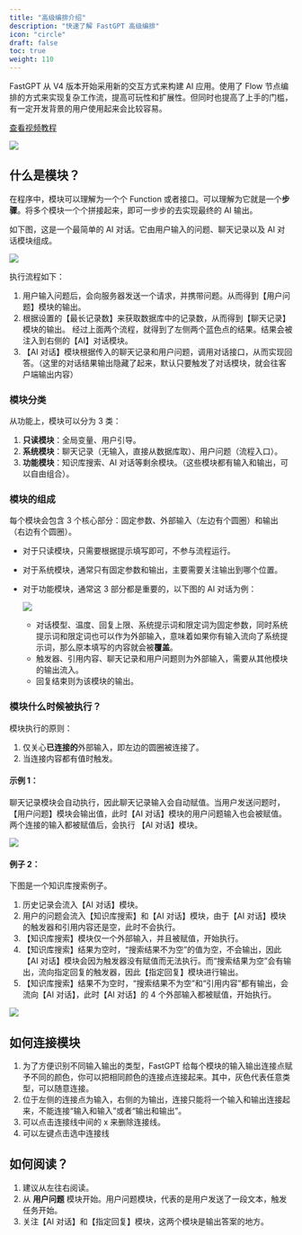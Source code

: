 ```yaml
---
title: "高级编排介绍"
description: "快速了解 FastGPT 高级编排"
icon: "circle"
draft: false
toc: true
weight: 110
---
```


FastGPT 从 V4 版本开始采用新的交互方式来构建 AI 应用。使用了 Flow 节点编排的方式来实现复杂工作流，提高可玩性和扩展性。但同时也提高了上手的门槛，有一定开发背景的用户使用起来会比较容易。

[查看视频教程](https://www.bilibili.com/video/BV1aB4y1Z7Hy/?spm_id_from=333.999.list.card_archive.click&vd_source=903c2b09b7412037c2eddc6a8fb9828b)

![](/imgs/flow-intro1.png)

## 什么是模块？

在程序中，模块可以理解为一个个 Function 或者接口。可以理解为它就是一个**步骤**。将多个模块一个个拼接起来，即可一步步的去实现最终的 AI 输出。

如下图，这是一个最简单的 AI 对话。它由用户输入的问题、聊天记录以及 AI 对话模块组成。

![](/imgs/flow-intro2.png)

执行流程如下：

1. 用户输入问题后，会向服务器发送一个请求，并携带问题。从而得到【用户问题】模块的输出。
2. 根据设置的【最长记录数】来获取数据库中的记录数，从而得到【聊天记录】模块的输出。
   经过上面两个流程，就得到了左侧两个蓝色点的结果。结果会被注入到右侧的【AI】对话模块。
3. 【AI 对话】模块根据传入的聊天记录和用户问题，调用对话接口，从而实现回答。（这里的对话结果输出隐藏了起来，默认只要触发了对话模块，就会往客户端输出内容）

### 模块分类

从功能上，模块可以分为 3 类：

1. **只读模块**：全局变量、用户引导。
2. **系统模块**：聊天记录（无输入，直接从数据库取）、用户问题（流程入口）。
3. **功能模块**：知识库搜索、AI 对话等剩余模块。（这些模块都有输入和输出，可以自由组合）。

### 模块的组成

每个模块会包含 3 个核心部分：固定参数、外部输入（左边有个圆圈）和输出（右边有个圆圈）。

+ 对于只读模块，只需要根据提示填写即可，不参与流程运行。
+ 对于系统模块，通常只有固定参数和输出，主要需要关注输出到哪个位置。
+ 对于功能模块，通常这 3 部分都是重要的，以下图的 AI 对话为例：

   ![](/imgs/flow-intro3.png)
   
   - 对话模型、温度、回复上限、系统提示词和限定词为固定参数，同时系统提示词和限定词也可以作为外部输入，意味着如果你有输入流向了系统提示词，那么原本填写的内容就会被**覆盖**。
   - 触发器、引用内容、聊天记录和用户问题则为外部输入，需要从其他模块的输出流入。
   - 回复结束则为该模块的输出。

### 模块什么时候被执行？

模块执行的原则：

1. 仅关心**已连接的**外部输入，即左边的圆圈被连接了。
2. 当连接内容都有值时触发。

#### 示例 1：

聊天记录模块会自动执行，因此聊天记录输入会自动赋值。当用户发送问题时，【用户问题】模块会输出值，此时【AI 对话】模块的用户问题输入也会被赋值。两个连接的输入都被赋值后，会执行 【AI 对话】模块。

![](/imgs/flow-intro1.png)

#### 例子 2：

下图是一个知识库搜索例子。

1. 历史记录会流入【AI 对话】模块。
2. 用户的问题会流入【知识库搜索】和【AI 对话】模块，由于【AI 对话】模块的触发器和引用内容还是空，此时不会执行。
3. 【知识库搜索】模块仅一个外部输入，并且被赋值，开始执行。
4. 【知识库搜索】结果为空时，“搜索结果不为空”的值为空，不会输出，因此【AI 对话】模块会因为触发器没有赋值而无法执行。而“搜索结果为空”会有输出，流向指定回复的触发器，因此【指定回复】模块进行输出。
5. 【知识库搜索】结果不为空时，“搜索结果不为空”和“引用内容”都有输出，会流向【AI 对话】，此时【AI 对话】的 4 个外部输入都被赋值，开始执行。

![](/imgs/flow-intro4.png)

## 如何连接模块

1. 为了方便识别不同输入输出的类型，FastGPT 给每个模块的输入输出连接点赋予不同的颜色，你可以把相同颜色的连接点连接起来。其中，灰色代表任意类型，可以随意连接。
2. 位于左侧的连接点为输入，右侧的为输出，连接只能将一个输入和输出连接起来，不能连接“输入和输入”或者“输出和输出”。
3. 可以点击连接线中间的 x 来删除连接线。
4. 可以左键点击选中连接线

## 如何阅读？

1. 建议从左往右阅读。
2. 从 **用户问题** 模块开始。用户问题模块，代表的是用户发送了一段文本，触发任务开始。
3. 关注【AI 对话】和【指定回复】模块，这两个模块是输出答案的地方。